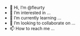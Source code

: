 - 👋 Hi, I’m @fleurty
- 👀 I’m interested in ...
- 🌱 I’m currently learning ...
- 💞️ I’m looking to collaborate on ...
- 📫 How to reach me ...

<!---
fleurty/fleurty is a ✨ special ✨ repository because its `README.md` (this file) appears on your GitHub profile.
You can click the Preview link to take a look at your changes.
--->
